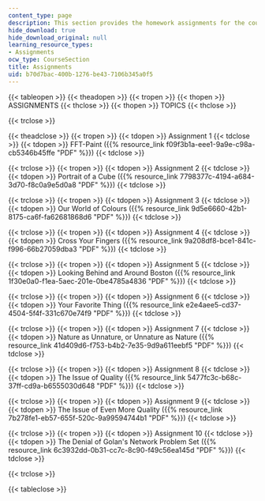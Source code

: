 ```yaml
---
content_type: page
description: This section provides the homework assignments for the course.
hide_download: true
hide_download_original: null
learning_resource_types:
- Assignments
ocw_type: CourseSection
title: Assignments
uid: b70d7bac-400b-1276-be43-7106b345a0f5
---
```


{{< tableopen >}}
{{< theadopen >}}
{{< tropen >}}
{{< thopen >}}
ASSIGNMENTS
{{< thclose >}}
{{< thopen >}}
TOPICS
{{< thclose >}}

{{< trclose >}}

{{< theadclose >}}
{{< tropen >}}
{{< tdopen >}}
Assignment 1
{{< tdclose >}}
{{< tdopen >}}
FFT-Paint ({{% resource_link f09f3b1a-eee1-9a9e-c98a-cb5346b45ffe "PDF" %}})
{{< tdclose >}}

{{< trclose >}}
{{< tropen >}}
{{< tdopen >}}
Assignment 2
{{< tdclose >}}
{{< tdopen >}}
Portrait of a Cube ({{% resource_link 7798377c-4194-a684-3d70-f8c0a9e5d0a8 "PDF" %}})
{{< tdclose >}}

{{< trclose >}}
{{< tropen >}}
{{< tdopen >}}
Assignment 3
{{< tdclose >}}
{{< tdopen >}}
Our World of Colours ({{% resource_link 9d5e6660-42b1-8175-ca6f-fa62681868d6 "PDF" %}})
{{< tdclose >}}

{{< trclose >}}
{{< tropen >}}
{{< tdopen >}}
Assignment 4
{{< tdclose >}}
{{< tdopen >}}
Cross Your Fingers ({{% resource_link 9a208df8-bce1-841c-f996-66b27059dba3 "PDF" %}})
{{< tdclose >}}

{{< trclose >}}
{{< tropen >}}
{{< tdopen >}}
Assignment 5
{{< tdclose >}}
{{< tdopen >}}
Looking Behind and Around Boston ({{% resource_link 1f30e0a0-f1ea-5aec-201e-0be4785a4836 "PDF" %}})
{{< tdclose >}}

{{< trclose >}}
{{< tropen >}}
{{< tdopen >}}
Assignment 6
{{< tdclose >}}
{{< tdopen >}}
Your Favorite Thing ({{% resource_link e2e4aee5-cd37-4504-5f4f-331c670e74f9 "PDF" %}})
{{< tdclose >}}

{{< trclose >}}
{{< tropen >}}
{{< tdopen >}}
Assignment 7
{{< tdclose >}}
{{< tdopen >}}
Nature as Unnature, or Unnature as Nature ({{% resource_link 41d409d6-f753-b4b2-7e35-9d9a611eebf5 "PDF" %}})
{{< tdclose >}}

{{< trclose >}}
{{< tropen >}}
{{< tdopen >}}
Assignment 8
{{< tdclose >}}
{{< tdopen >}}
The Issue of Quality ({{% resource_link 5477fc3c-b68c-37ff-cd9a-b6555030d648 "PDF" %}})
{{< tdclose >}}

{{< trclose >}}
{{< tropen >}}
{{< tdopen >}}
Assignment 9
{{< tdclose >}}
{{< tdopen >}}
The Issue of Even More Quality ({{% resource_link 7b278fe1-eb57-655f-520c-9a99594744b1 "PDF" %}})
{{< tdclose >}}

{{< trclose >}}
{{< tropen >}}
{{< tdopen >}}
Assignment 10
{{< tdclose >}}
{{< tdopen >}}
The Denial of Golan's Network Problem Set ({{% resource_link 6c3932dd-0b31-cc7c-8c90-f49c56ea145d "PDF" %}})
{{< tdclose >}}

{{< trclose >}}

{{< tableclose >}}